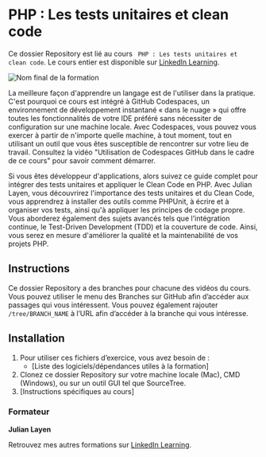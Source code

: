 #  PHP : Les tests unitaires et clean code

Ce dossier Repository est lié au cours ` PHP : Les tests unitaires et clean code`. Le cours entier est disponible sur [LinkedIn Learning][lil-course-url].

![Nom final de la formation][lil-thumbnail-url] 

La meilleure façon d'apprendre un langage est de l'utiliser dans la pratique. C'est pourquoi ce cours est intégré à GitHub Codespaces, un environnement de développement instantané « dans le nuage » qui offre toutes les fonctionnalités de votre IDE préféré sans nécessiter de configuration sur une machine locale. Avec Codespaces, vous pouvez vous exercer à partir de n'importe quelle machine, à tout moment, tout en utilisant un outil que vous êtes susceptible de rencontrer sur votre lieu de travail. Consultez la vidéo "Utilisation de Codespaces GitHub dans le cadre de ce cours" pour savoir comment démarrer.    

Si vous êtes développeur d'applications, alors suivez ce guide complet pour intégrer des tests unitaires et appliquer le Clean Code en PHP. Avec Julian Layen, vous découvrirez l'importance des tests unitaires et du Clean Code, vous apprendrez à installer des outils comme PHPUnit, à écrire et à organiser vos tests, ainsi qu'à appliquer les principes de codage propre. Vous aborderez également des sujets avancés tels que l'intégration continue, le Test-Driven Development (TDD) et la couverture de code. Ainsi, vous serez en mesure d'améliorer la qualité et la maintenabilité de vos projets PHP.


## Instructions

Ce dossier Repository a des branches pour chacune des vidéos du cours. Vous pouvez utiliser le menu des Branches sur GitHub afin d’accéder aux passages qui vous intéressent. Vous pouvez également rajouter `/tree/BRANCH_NAME` à l’URL afin d’accéder à la branche qui vous intéresse. 


## Installation

1. Pour utiliser ces fichiers d’exercice, vous avez besoin de : 
   - [Liste des logiciels/dépendances utiles à la formation] 
2. Clonez ce dossier Repository sur votre machine locale (Mac), CMD (Windows), ou sur un outil GUI tel que SourceTree. 
3. [Instructions spécifiques au cours] 


### Formateur

**Julian Layen** 

 Retrouvez mes autres formations sur [LinkedIn Learning][lil-URL-trainer].

[0]: # (Replace these placeholder URLs with actual course URLs)
[lil-course-url]: https://www.linkedin.com/learning/php-les-tests-unitaires-et-clean-code
[lil-thumbnail-url]: https://media.licdn.com/dms/image/D4E0DAQGqInxaosUkjA/learning-public-crop_675_1200/0/1716285163650?e=2147483647&v=beta&t=K0Wu3WjAYR-cs3jDHROcYvIEiakEZfRBO13kQ1jrciY
[lil-URL-trainer]: https://www.linkedin.com/learning/instructors/julian-layen

[1]: # (End of FR-Instruction ###############################################################################################)
